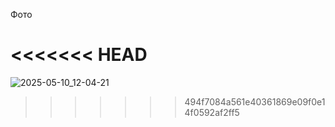 


Фото


<<<<<<< HEAD
=======
![2025-05-10_12-04-21](https://github.com/user-attachments/assets/51aa4e93-3eea-49cb-876c-e61082ac814e)
>>>>>>> 494f7084a561e40361869e09f0e14f0592af2ff5





